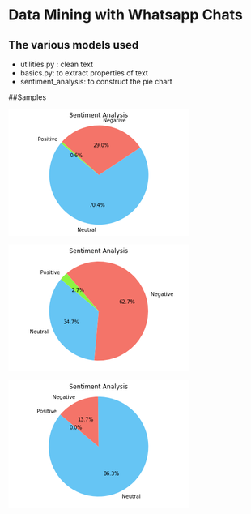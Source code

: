 # Data Mining with Whatsapp Chats

## The various models used

- utilities.py : clean text
- basics.py: to extract properties of text
- sentiment_analysis: to construct the pie chart

##Samples

![Visualization of chat 1](vis-1.PNG)

![Visualization of chat 2](vis-2.PNG)

![Visualization of chat 3](vis-3.PNG)
